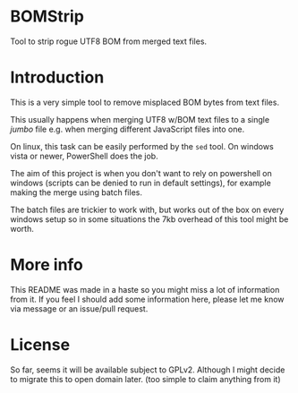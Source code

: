 # BOMStrip
Tool to strip rogue UTF8 BOM from merged text files.

# Introduction

This is a very simple tool to remove misplaced BOM bytes from text files.

This usually happens when merging UTF8 w/BOM text files to a single _jumbo_ file e.g.
when merging different JavaScript files into one.

On linux, this task can be easily performed by the `sed` tool. On windows vista or newer,
PowerShell does the job.

The aim of this project is when you don't want to rely on powershell on windows (scripts
can be denied to run in default settings), for example making the merge using batch files.

The batch files are trickier to work with, but works out of the box on every windows setup
so in some situations the 7kb overhead of this tool might be worth.

# More info

This README was made in a haste so you might miss a lot of information from it. If you feel 
I should add some information here, please let me know via message or an issue/pull request.

# License

So far, seems it will be available subject to GPLv2. Although I might decide to migrate this to
open domain later. (too simple to claim anything from it)
